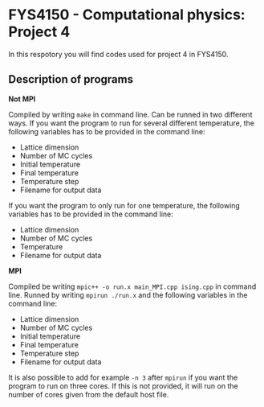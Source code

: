 # FYS4150 - Computational physics: Project 4

In this respotory you will find codes used for project 4 in FYS4150.

## Description of programs

**Not MPI**

Compiled by writing `make` in command line. Can be runned in two different ways. If you want the program to run for several different temperature, the following variables has to be provided in the command line:  
* Lattice dimension
* Number of MC cycles 
* Initial temperature 
* Final temperature 
* Temperature step 
* Filename for output data

If you want the program to only run for one temperature, the following variables has to be provided in the command line:
* Lattice dimension 
* Number of MC cycles 
* Temperature 
* Filename for output data  


**MPI**

Compiled be writing `mpic++ -o run.x main_MPI.cpp ising.cpp` in command line. Runned by writing `mpirun ./run.x` and the following variables in the command line:
* Lattice dimension
* Number of MC cycles 
* Initial temperature 
* Final temperature 
* Temperature step 
* Filename for output data

It is also possible to add for example `-n 3` after `mpirun` if you want the program to run on three cores. If this is not provided, it will run on the number of cores given from the default host file.
